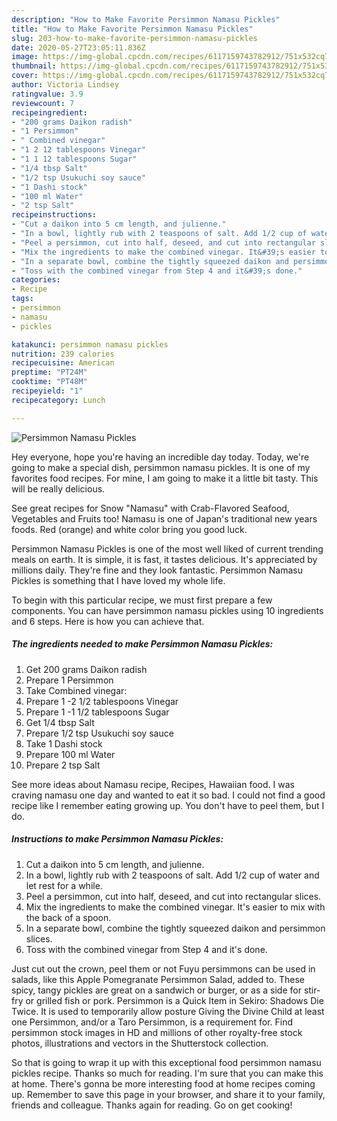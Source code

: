 ```yaml
---
description: "How to Make Favorite Persimmon Namasu Pickles"
title: "How to Make Favorite Persimmon Namasu Pickles"
slug: 203-how-to-make-favorite-persimmon-namasu-pickles
date: 2020-05-27T23:05:11.836Z
image: https://img-global.cpcdn.com/recipes/6117159743782912/751x532cq70/persimmon-namasu-pickles-recipe-main-photo.jpg
thumbnail: https://img-global.cpcdn.com/recipes/6117159743782912/751x532cq70/persimmon-namasu-pickles-recipe-main-photo.jpg
cover: https://img-global.cpcdn.com/recipes/6117159743782912/751x532cq70/persimmon-namasu-pickles-recipe-main-photo.jpg
author: Victoria Lindsey
ratingvalue: 3.9
reviewcount: 7
recipeingredient:
- "200 grams Daikon radish"
- "1 Persimmon"
- " Combined vinegar"
- "1 2 12 tablespoons Vinegar"
- "1 1 12 tablespoons Sugar"
- "1/4 tbsp Salt"
- "1/2 tsp Usukuchi soy sauce"
- "1 Dashi stock"
- "100 ml Water"
- "2 tsp Salt"
recipeinstructions:
- "Cut a daikon into 5 cm length, and julienne."
- "In a bowl, lightly rub with 2 teaspoons of salt. Add 1/2 cup of water and let rest for a while."
- "Peel a persimmon, cut into half, deseed, and cut into rectangular slices."
- "Mix the ingredients to make the combined vinegar. It&#39;s easier to mix with the back of a spoon."
- "In a separate bowl, combine the tightly squeezed daikon and persimmon slices."
- "Toss with the combined vinegar from Step 4 and it&#39;s done."
categories:
- Recipe
tags:
- persimmon
- namasu
- pickles

katakunci: persimmon namasu pickles 
nutrition: 239 calories
recipecuisine: American
preptime: "PT24M"
cooktime: "PT48M"
recipeyield: "1"
recipecategory: Lunch

---
```



![Persimmon Namasu Pickles](https://img-global.cpcdn.com/recipes/6117159743782912/751x532cq70/persimmon-namasu-pickles-recipe-main-photo.jpg)

Hey everyone, hope you're having an incredible day today. Today, we're going to make a special dish, persimmon namasu pickles. It is one of my favorites food recipes. For mine, I am going to make it a little bit tasty. This will be really delicious.

See great recipes for Snow &#34;Namasu&#34; with Crab-Flavored Seafood, Vegetables and Fruits too! Namasu is one of Japan&#39;s traditional new years foods. Red (orange) and white color bring you good luck.

Persimmon Namasu Pickles is one of the most well liked of current trending meals on earth. It is simple, it is fast, it tastes delicious. It's appreciated by millions daily. They're fine and they look fantastic. Persimmon Namasu Pickles is something that I have loved my whole life.


To begin with this particular recipe, we must first prepare a few components. You can have persimmon namasu pickles using 10 ingredients and 6 steps. Here is how you can achieve that.

<!--inarticleads1-->

##### The ingredients needed to make Persimmon Namasu Pickles:

1. Get 200 grams Daikon radish
1. Prepare 1 Persimmon
1. Take  Combined vinegar:
1. Prepare 1 -2 1/2 tablespoons Vinegar
1. Prepare 1 -1 1/2 tablespoons Sugar
1. Get 1/4 tbsp Salt
1. Prepare 1/2 tsp Usukuchi soy sauce
1. Take 1 Dashi stock
1. Prepare 100 ml Water
1. Prepare 2 tsp Salt


See more ideas about Namasu recipe, Recipes, Hawaiian food. I was craving namasu one day and wanted to eat it so bad. I could not find a good recipe like I remember eating growing up. You don&#39;t have to peel them, but I do. 

<!--inarticleads2-->

##### Instructions to make Persimmon Namasu Pickles:

1. Cut a daikon into 5 cm length, and julienne.
1. In a bowl, lightly rub with 2 teaspoons of salt. Add 1/2 cup of water and let rest for a while.
1. Peel a persimmon, cut into half, deseed, and cut into rectangular slices.
1. Mix the ingredients to make the combined vinegar. It&#39;s easier to mix with the back of a spoon.
1. In a separate bowl, combine the tightly squeezed daikon and persimmon slices.
1. Toss with the combined vinegar from Step 4 and it&#39;s done.


Just cut out the crown, peel them or not Fuyu persimmons can be used in salads, like this Apple Pomegranate Persimmon Salad, added to. These spicy, tangy pickles are great on a sandwich or burger, or as a side for stir-fry or grilled fish or pork. Persimmon is a Quick Item in Sekiro: Shadows Die Twice. It is used to temporarily allow posture Giving the Divine Child at least one Persimmon, and/or a Taro Persimmon, is a requirement for. Find persimmon stock images in HD and millions of other royalty-free stock photos, illustrations and vectors in the Shutterstock collection. 

So that is going to wrap it up with this exceptional food persimmon namasu pickles recipe. Thanks so much for reading. I'm sure that you can make this at home. There's gonna be more interesting food at home recipes coming up. Remember to save this page in your browser, and share it to your family, friends and colleague. Thanks again for reading. Go on get cooking!
